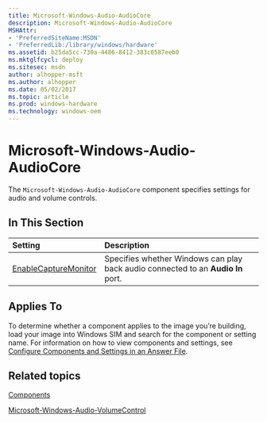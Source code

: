 ```yaml
---
title: Microsoft-Windows-Audio-AudioCore
description: Microsoft-Windows-Audio-AudioCore
MSHAttr:
- 'PreferredSiteName:MSDN'
- 'PreferredLib:/library/windows/hardware'
ms.assetid: b25da5cc-730a-4486-8412-383c0587eeb0
ms.mktglfcycl: deploy
ms.sitesec: msdn
author: alhopper-msft
ms.author: alhopper
ms.date: 05/02/2017
ms.topic: article
ms.prod: windows-hardware
ms.technology: windows-oem
---
```

# Microsoft-Windows-Audio-AudioCore

The `Microsoft-Windows-Audio-AudioCore` component specifies settings for audio and volume controls.

## In This Section

| Setting                 | Description                                                                           |
|:------------------------|:--------------------------------------------------------------------------------------|
| [EnableCaptureMonitor](microsoft-windows-audio-audiocore-enablecapturemonitor.md) | Specifies whether Windows can play back audio connected to an <strong>Audio In</strong> port. |

## Applies To

To determine whether a component applies to the image you’re building, load your image into Windows SIM and search for the component or setting name. For information on how to view components and settings, see [Configure Components and Settings in an Answer File](https://docs.microsoft.com/en-us/windows-hardware/customize/desktop/wsim/configure-components-and-settings-in-an-answer-file).

## Related topics

[Components](components-b-unattend.md)

[Microsoft-Windows-Audio-VolumeControl](microsoft-windows-audio-volumecontrol.md)
